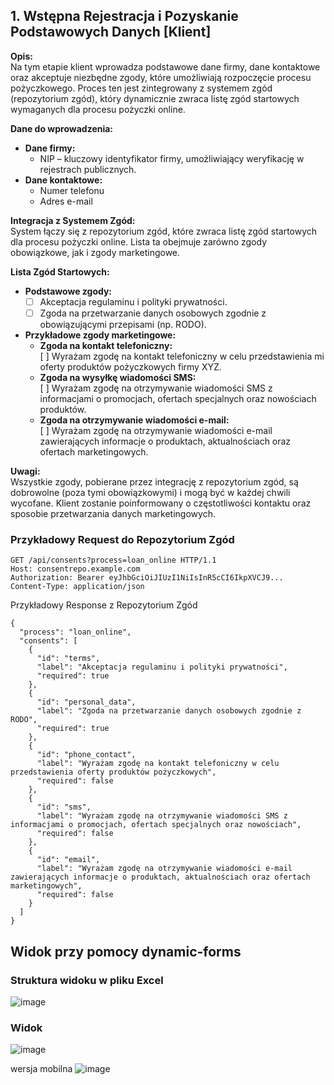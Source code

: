 ## 1. Wstępna Rejestracja i Pozyskanie Podstawowych Danych [Klient]

**Opis:**  
Na tym etapie klient wprowadza podstawowe dane firmy, dane kontaktowe oraz akceptuje niezbędne zgody, które umożliwiają rozpoczęcie procesu pożyczkowego. Proces ten jest zintegrowany z systemem zgód (repozytorium zgód), który dynamicznie zwraca listę zgód startowych wymaganych dla procesu pożyczki online.

**Dane do wprowadzenia:**
- **Dane firmy:**
  - NIP – kluczowy identyfikator firmy, umożliwiający weryfikację w rejestrach publicznych.
- **Dane kontaktowe:**
  - Numer telefonu
  - Adres e-mail

**Integracja z Systemem Zgód:**  
System łączy się z repozytorium zgód, które zwraca listę zgód startowych dla procesu pożyczki online. Lista ta obejmuje zarówno zgody obowiązkowe, jak i zgody marketingowe.

**Lista Zgód Startowych:**
- **Podstawowe zgody:**
  - [ ] Akceptacja regulaminu i polityki prywatności.
  - [ ] Zgoda na przetwarzanie danych osobowych zgodnie z obowiązującymi przepisami (np. RODO).

- **Przykładowe zgody marketingowe:**
  - **Zgoda na kontakt telefoniczny:**  
    [ ] Wyrażam zgodę na kontakt telefoniczny w celu przedstawienia mi oferty produktów pożyczkowych firmy XYZ.
  - **Zgoda na wysyłkę wiadomości SMS:**  
    [ ] Wyrażam zgodę na otrzymywanie wiadomości SMS z informacjami o promocjach, ofertach specjalnych oraz nowościach produktów.
  - **Zgoda na otrzymywanie wiadomości e-mail:**  
    [ ] Wyrażam zgodę na otrzymywanie wiadomości e-mail zawierających informacje o produktach, aktualnościach oraz ofertach marketingowych.

**Uwagi:**  
Wszystkie zgody, pobierane przez integrację z repozytorium zgód, są dobrowolne (poza tymi obowiązkowymi) i mogą być w każdej chwili wycofane. Klient zostanie poinformowany o częstotliwości kontaktu oraz sposobie przetwarzania danych marketingowych.


### Przykładowy Request do Repozytorium Zgód

```http
GET /api/consents?process=loan_online HTTP/1.1
Host: consentrepo.example.com
Authorization: Bearer eyJhbGciOiJIUzI1NiIsInR5cCI6IkpXVCJ9...
Content-Type: application/json
```

Przykładowy Response z Repozytorium Zgód
```
{
  "process": "loan_online",
  "consents": [
    {
      "id": "terms",
      "label": "Akceptacja regulaminu i polityki prywatności",
      "required": true
    },
    {
      "id": "personal_data",
      "label": "Zgoda na przetwarzanie danych osobowych zgodnie z RODO",
      "required": true
    },
    {
      "id": "phone_contact",
      "label": "Wyrażam zgodę na kontakt telefoniczny w celu przedstawienia oferty produktów pożyczkowych",
      "required": false
    },
    {
      "id": "sms",
      "label": "Wyrażam zgodę na otrzymywanie wiadomości SMS z informacjami o promocjach, ofertach specjalnych oraz nowościach",
      "required": false
    },
    {
      "id": "email",
      "label": "Wyrażam zgodę na otrzymywanie wiadomości e-mail zawierających informacje o produktach, aktualnościach oraz ofertach marketingowych",
      "required": false
    }
  ]
}
```

## Widok przy pomocy dynamic-forms

### Struktura widoku w pliku Excel
![image](https://github.com/user-attachments/assets/454bd260-c7c0-4c08-b8e0-a387f542dee8)

### Widok 
![image](https://github.com/user-attachments/assets/5c47245f-526c-468b-b956-3028bf4d6054)

wersja mobilna
![image](https://github.com/user-attachments/assets/f43b4cc6-94bd-4d43-8948-f7921000a6d9)


